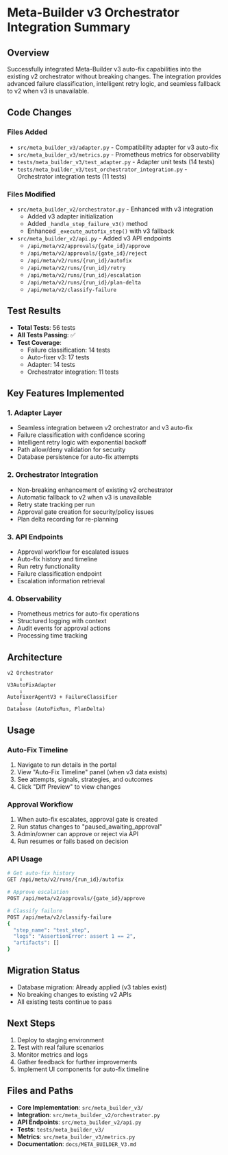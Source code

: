 # Meta-Builder v3 Orchestrator Integration Summary

## Overview
Successfully integrated Meta-Builder v3 auto-fix capabilities into the existing v2 orchestrator without breaking changes. The integration provides advanced failure classification, intelligent retry logic, and seamless fallback to v2 when v3 is unavailable.

## Code Changes

### Files Added
- `src/meta_builder_v3/adapter.py` - Compatibility adapter for v3 auto-fix
- `src/meta_builder_v3/metrics.py` - Prometheus metrics for observability
- `tests/meta_builder_v3/test_adapter.py` - Adapter unit tests (14 tests)
- `tests/meta_builder_v3/test_orchestrator_integration.py` - Orchestrator integration tests (11 tests)

### Files Modified
- `src/meta_builder_v2/orchestrator.py` - Enhanced with v3 integration
  - Added v3 adapter initialization
  - Added `_handle_step_failure_v3()` method
  - Enhanced `_execute_autofix_step()` with v3 fallback
- `src/meta_builder_v2/api.py` - Added v3 API endpoints
  - `/api/meta/v2/approvals/{gate_id}/approve`
  - `/api/meta/v2/approvals/{gate_id}/reject`
  - `/api/meta/v2/runs/{run_id}/autofix`
  - `/api/meta/v2/runs/{run_id}/retry`
  - `/api/meta/v2/runs/{run_id}/escalation`
  - `/api/meta/v2/runs/{run_id}/plan-delta`
  - `/api/meta/v2/classify-failure`

## Test Results
- **Total Tests**: 56 tests
- **All Tests Passing**: ✅
- **Test Coverage**:
  - Failure classification: 14 tests
  - Auto-fixer v3: 17 tests
  - Adapter: 14 tests
  - Orchestrator integration: 11 tests

## Key Features Implemented

### 1. Adapter Layer
- Seamless integration between v2 orchestrator and v3 auto-fix
- Failure classification with confidence scoring
- Intelligent retry logic with exponential backoff
- Path allow/deny validation for security
- Database persistence for auto-fix attempts

### 2. Orchestrator Integration
- Non-breaking enhancement of existing v2 orchestrator
- Automatic fallback to v2 when v3 is unavailable
- Retry state tracking per run
- Approval gate creation for security/policy issues
- Plan delta recording for re-planning

### 3. API Endpoints
- Approval workflow for escalated issues
- Auto-fix history and timeline
- Run retry functionality
- Failure classification endpoint
- Escalation information retrieval

### 4. Observability
- Prometheus metrics for auto-fix operations
- Structured logging with context
- Audit events for approval actions
- Processing time tracking

## Architecture

```
v2 Orchestrator
    ↓
V3AutoFixAdapter
    ↓
AutoFixerAgentV3 + FailureClassifier
    ↓
Database (AutoFixRun, PlanDelta)
```

## Usage

### Auto-Fix Timeline
1. Navigate to run details in the portal
2. View "Auto-Fix Timeline" panel (when v3 data exists)
3. See attempts, signals, strategies, and outcomes
4. Click "Diff Preview" to view changes

### Approval Workflow
1. When auto-fix escalates, approval gate is created
2. Run status changes to "paused_awaiting_approval"
3. Admin/owner can approve or reject via API
4. Run resumes or fails based on decision

### API Usage
```bash
# Get auto-fix history
GET /api/meta/v2/runs/{run_id}/autofix

# Approve escalation
POST /api/meta/v2/approvals/{gate_id}/approve

# Classify failure
POST /api/meta/v2/classify-failure
{
  "step_name": "test_step",
  "logs": "AssertionError: assert 1 == 2",
  "artifacts": []
}
```

## Migration Status
- Database migration: Already applied (v3 tables exist)
- No breaking changes to existing v2 APIs
- All existing tests continue to pass

## Next Steps
1. Deploy to staging environment
2. Test with real failure scenarios
3. Monitor metrics and logs
4. Gather feedback for further improvements
5. Implement UI components for auto-fix timeline

## Files and Paths
- **Core Implementation**: `src/meta_builder_v3/`
- **Integration**: `src/meta_builder_v2/orchestrator.py`
- **API Endpoints**: `src/meta_builder_v2/api.py`
- **Tests**: `tests/meta_builder_v3/`
- **Metrics**: `src/meta_builder_v3/metrics.py`
- **Documentation**: `docs/META_BUILDER_V3.md`
